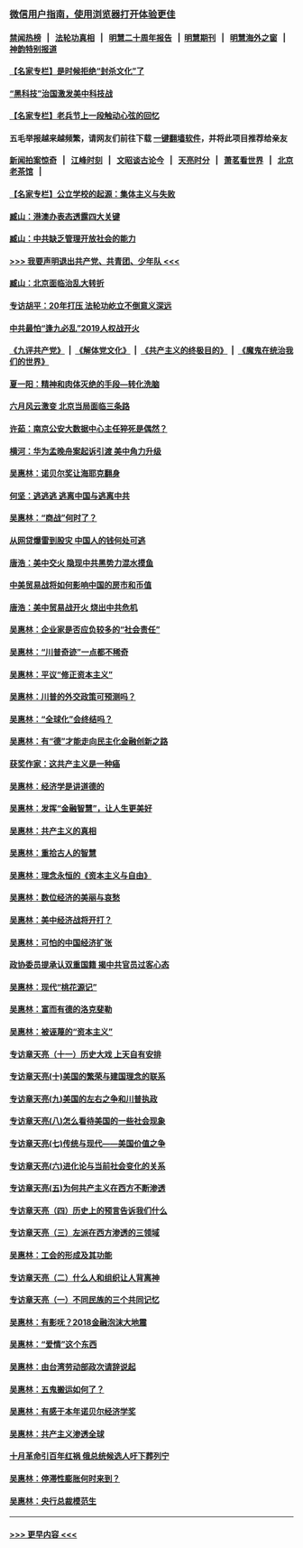 ### [微信用户指南，使用浏览器打开体验更佳](https://github.com/gfw-breaker/banned-news1/blob/master/indexes/wechat-guide.md?t=0)
#### [禁闻热榜](热点新闻.md?t=0)  &nbsp;&nbsp;|&nbsp;&nbsp; [法轮功真相](https://github.com/gfw-breaker/truth/blob/master/README.md?t=0) &nbsp;&nbsp;|&nbsp;&nbsp; [明慧二十周年报告](https://github.com/gfw-breaker/mh-reports/blob/master/README.md?t=0) &nbsp;&nbsp;|&nbsp;&nbsp;[明慧期刊](https://github.com/gfw-breaker/mh-qikan) &nbsp;&nbsp;|&nbsp;&nbsp; [明慧海外之窗](https://github.com/gfw-breaker/mh-news/blob/master/README.md?t=0) &nbsp;&nbsp;|&nbsp;&nbsp; [神韵特别报道](https://github.com/gfw-breaker/mh-news/blob/master/shenyun.md?t=0)
#### [【名家专栏】是时候拒绝“封杀文化”了](../pages/nsc423/n11814093.md?t=02132011) 
#### [“黑科技”治国激发美中科技战](../pages/nsc423/n11638056.md?t=02132011) 
#### [【名家专栏】老兵节上一段触动心弦的回忆](../pages/nsc423/n11646016.md?t=02132011) 
#### 五毛举报越来越频繁，请网友们前往下载 [一键翻墙软件](https://github.com/gfw-breaker/ssr-accounts)，并将此项目推荐给亲友
#### [新闻拍案惊奇](https://github.com/gfw-breaker/banned-news1/blob/master/pages/link4.md) &nbsp;&nbsp;|&nbsp;&nbsp; [江峰时刻](https://github.com/gfw-breaker/banned-news1/blob/master/pages/link4.md) &nbsp;&nbsp;|&nbsp;&nbsp; [文昭谈古论今](https://github.com/gfw-breaker/banned-news1/blob/master/pages/link4.md) &nbsp;&nbsp;|&nbsp;&nbsp; [天亮时分](https://github.com/gfw-breaker/banned-news1/blob/master/pages/link4.md) &nbsp;&nbsp;|&nbsp;&nbsp; [萧茗看世界](https://github.com/gfw-breaker/banned-news1/blob/master/pages/link4.md) &nbsp;&nbsp;|&nbsp;&nbsp; [北京老茶馆](https://github.com/gfw-breaker/banned-news1/blob/master/pages/link4.md) &nbsp;&nbsp;|&nbsp;&nbsp; 
#### [【名家专栏】公立学校的起源：集体主义与失败](../pages/nsc423/n11601833.md?t=02132011) 
#### [臧山：港澳办表态透露四大关键](../pages/nsc423/n11421628.md?t=02132011) 
#### [臧山：中共缺乏管理开放社会的能力](../pages/nsc423/n11407457.md?t=02132011) 
#### [>>> 我要声明退出共产党、共青团、少年队 <<<](https://github.com/begood0513/goodnews/blob/master/quit/letter.md) 
#### [臧山：北京面临治乱大转折](../pages/nsc423/n11406895.md?t=02132011) 
#### [专访胡平：20年打压 法轮功屹立不倒意义深远](../pages/nsc423/n11398800.md?t=02132011) 
#### [中共最怕“逢九必乱”2019人权战开火](../pages/nsc423/n11385248.md?t=02132011) 
#### [《九评共产党》](https://github.com/begood0513/9ping.md/blob/master/README.md) &nbsp;|&nbsp; [《解体党文化》](../../../../jtdwh.md/blob/master/README.md)  &nbsp;|&nbsp; [《共产主义的终极目的》](../../../../gczydzjmd.md/blob/master/README.md) &nbsp;|&nbsp; [《魔鬼在统治我们的世界》](../../../../mgztzwmdsj.md/blob/master/README.md) 
#### [夏一阳：精神和肉体灭绝的手段—转化洗脑](../pages/nsc423/n11368250.md?t=02132011) 
#### [六月风云激变 北京当局面临三条路](../pages/nsc423/n11313668.md?t=02132011) 
#### [许茹：南京公安大数据中心主任猝死是偶然？](../pages/nsc423/n11064744.md?t=02132011) 
#### [横河：华为孟晚舟案起诉引渡 美中角力升级](../pages/nsc423/n11027230.md?t=02132011) 
#### [吴惠林：诺贝尔奖让海耶克翻身](../pages/nsc423/n10890049.md?t=02132011) 
#### [何坚：逃逃逃 逃离中国与逃离中共](../pages/nsc423/n10592891.md?t=02132011) 
#### [吴惠林：“商战”何时了？](../pages/nsc423/n10573558.md?t=02132011) 
#### [从网贷爆雷到股灾 中国人的钱何处可逃](../pages/nsc423/n10572800.md?t=02132011) 
#### [唐浩：美中交火 隐现中共黑势力混水摸鱼](../pages/nsc423/n10544040.md?t=02132011) 
#### [中美贸易战将如何影响中国的房市和币值](../pages/nsc423/n10543697.md?t=02132011) 
#### [唐浩：美中贸易战开火 烧出中共危机](../pages/nsc423/n10540126.md?t=02132011) 
#### [吴惠林：企业家是否应负较多的“社会责任”](../pages/nsc423/n10535022.md?t=02132011) 
#### [吴惠林：“川普奇迹”一点都不稀奇](../pages/nsc423/n10512808.md?t=02132011) 
#### [吴惠林：平议“修正资本主义”](../pages/nsc423/n10495724.md?t=02132011) 
#### [吴惠林：川普的外交政策可预测吗？](../pages/nsc423/n10462387.md?t=02132011) 
#### [吴惠林：“全球化”会终结吗？](../pages/nsc423/n10452838.md?t=02132011) 
#### [吴惠林：有“德”才能走向民主化金融创新之路](../pages/nsc423/n10432292.md?t=02132011) 
#### [获奖作家：这共产主义是一种癌](../pages/nsc423/n10431541.md?t=02132011) 
#### [吴惠林：经济学是讲道德的](../pages/nsc423/n10398014.md?t=02132011) 
#### [吴惠林：发挥“金融智慧”，让人生更美好](../pages/nsc423/n10375019.md?t=02132011) 
#### [吴惠林：共产主义的真相](../pages/nsc423/n10351394.md?t=02132011) 
#### [吴惠林：重拾古人的智慧](../pages/nsc423/n10337691.md?t=02132011) 
#### [吴惠林：理念永恒的《资本主义与自由》](../pages/nsc423/n10316274.md?t=02132011) 
#### [吴惠林：数位经济的美丽与哀愁](../pages/nsc423/n10292946.md?t=02132011) 
#### [吴惠林：美中经济战将开打？](../pages/nsc423/n10258825.md?t=02132011) 
#### [吴惠林：可怕的中国经济扩张](../pages/nsc423/n10219147.md?t=02132011) 
#### [政协委员提承认双重国籍 揭中共官员过客心态](../pages/nsc423/n10208809.md?t=02132011) 
#### [吴惠林：现代“桃花源记”](../pages/nsc423/n10185234.md?t=02132011) 
#### [吴惠林：富而有德的洛克斐勒](../pages/nsc423/n10142264.md?t=02132011) 
#### [吴惠林：被诬蔑的“资本主义”](../pages/nsc423/n10124816.md?t=02132011) 
#### [专访章天亮（十一）历史大戏 上天自有安排](../pages/nsc423/n10094905.md?t=02132011) 
#### [专访章天亮(十)美国的繁荣与建国理念的联系](../pages/nsc423/n10094899.md?t=02132011) 
#### [专访章天亮(九)美国的左右之争和川普执政](../pages/nsc423/n10094889.md?t=02132011) 
#### [专访章天亮(八)怎么看待美国的一些社会现象](../pages/nsc423/n10094857.md?t=02132011) 
#### [专访章天亮(七)传统与现代——美国价值之争](../pages/nsc423/n10093140.md?t=02132011) 
#### [专访章天亮(六)进化论与当前社会变化的关系](../pages/nsc423/n10092036.md?t=02132011) 
#### [专访章天亮(五)为何共产主义在西方不断渗透](../pages/nsc423/n10083620.md?t=02132011) 
#### [专访章天亮（四）历史上的预言告诉我们什么](../pages/nsc423/n10083606.md?t=02132011) 
#### [专访章天亮（三）左派在西方渗透的三领域](../pages/nsc423/n10081115.md?t=02132011) 
#### [吴惠林：工会的形成及其功能](../pages/nsc423/n10080633.md?t=02132011) 
#### [专访章天亮（二）什么人和组织让人背离神](../pages/nsc423/n10076637.md?t=02132011) 
#### [专访章天亮（一）不同民族的三个共同记忆](../pages/nsc423/n10074188.md?t=02132011) 
#### [吴惠林：有影呒？2018金融泡沫大地震](../pages/nsc423/n10040534.md?t=02132011) 
#### [吴惠林：“爱情”这个东西](../pages/nsc423/n10019423.md?t=02132011) 
#### [吴惠林：由台湾劳动部政次请辞说起](../pages/nsc423/n9979679.md?t=02132011) 
#### [吴惠林：五鬼搬运如何了？](../pages/nsc423/n9925338.md?t=02132011) 
#### [吴惠林：有感于本年诺贝尔经济学奖](../pages/nsc423/n9871883.md?t=02132011) 
#### [吴惠林：共产主义渗透全球](../pages/nsc423/n9812748.md?t=02132011) 
#### [十月革命引百年红祸 俄总统候选人吁下葬列宁](../pages/nsc423/n9810182.md?t=02132011) 
#### [吴惠林：停滞性膨胀何时来到？](../pages/nsc423/n9764136.md?t=02132011) 
#### [吴惠林：央行总裁模范生](../pages/nsc423/n9728134.md?t=02132011) 

----
#### [ >>> 更早内容 <<< ](../indexes/nsc423-earlier.md)
